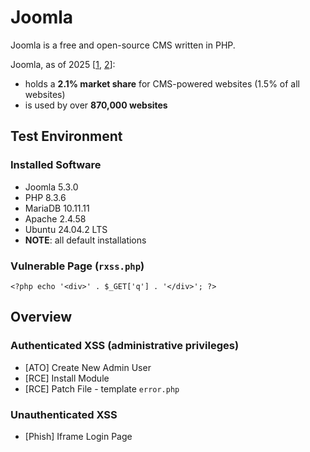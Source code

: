 # Joomla

Joomla is a free and open-source CMS written in PHP.

Joomla, as of 2025 [[1](https://w3techs.com/technologies/details/cm-joomla), [2](https://whatcms.org/c/Joomla)]:
* holds a **2.1% market share** for CMS-powered websites (1.5% of all websites)
* is used by over **870,000 websites**

## Test Environment

### Installed Software

* Joomla 5.3.0
* PHP 8.3.6
* MariaDB 10.11.11
* Apache 2.4.58
* Ubuntu 24.04.2 LTS
* **NOTE**: all default installations

### Vulnerable Page (`rxss.php`)

```
<?php echo '<div>' . $_GET['q'] . '</div>'; ?>
```

## Overview

### Authenticated XSS (administrative privileges)

* [ATO] Create New Admin User
* [RCE] Install Module
* [RCE] Patch File - template `error.php`

### Unauthenticated XSS

* [Phish] Iframe Login Page
